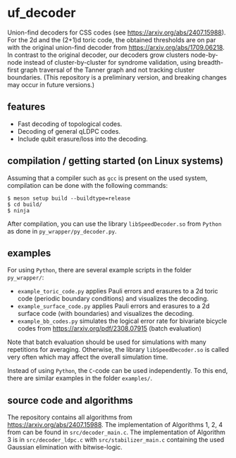 # uf_decoder

Union-find decoders for CSS codes (see https://arxiv.org/abs/2407.15988). For the 2d and the (2+1)d toric code, the obtained thresholds are on par with the original union-find decoder from https://arxiv.org/abs/1709.06218. In contrast to the original decoder, our decoders grow clusters node-by-node instead of cluster-by-cluster for syndrome validation, using breadth-first graph traversal of the Tanner graph and not tracking cluster boundaries. (This repository is a preliminary version, and breaking changes may occur in future versions.)

## features
- Fast decoding of topological codes.
- Decoding of general qLDPC codes.
- Include qubit erasure/loss into the decoding.

## compilation / getting started (on Linux systems)
Assuming that a compiler such as ```gcc``` is present on the used system, compilation can be done with the following commands:

```
$ meson setup build --buildtype=release
$ cd build/
$ ninja
```
After compilation, you can use the library ```libSpeedDecoder.so``` from ```Python``` as done in ```py_wrapper/py_decoder.py```.

## examples
For using ```Python```, there are several example scripts in the folder ```py_wrapper/```:
- ```example_toric_code.py``` applies Pauli errors and erasures to a 2d toric code (periodic boundary conditions) and visualizes the decoding.
- ```example_surface_code.py``` applies Pauli errors and erasures to a 2d surface code (with boundaries) and visualizes the decoding.
- ```example_bb_codes.py``` simulates the logical error rate for bivariate bicycle codes from https://arxiv.org/pdf/2308.07915 (batch evaluation)

Note that batch evaluation should be used for simulations with many repetitions for averaging. Otherwise, the library ```libSpeedDecoder.so``` is called very often which may affect the overall simulation time.

Instead of using ```Python```, the ```C```-code can be used independently. To this end, there are similar examples in the folder ```examples/```.

## source code and algorithms
The repository contains all algorithms from https://arxiv.org/abs/2407.15988. The implementation of Algorithms 1, 2, 4 from can be found in ```src/decoder_main.c```. The implementation of Algorithm 3 is in ```src/decoder_ldpc.c``` with ```src/stabilizer_main.c``` containing the used Gaussian elimination with bitwise-logic.
